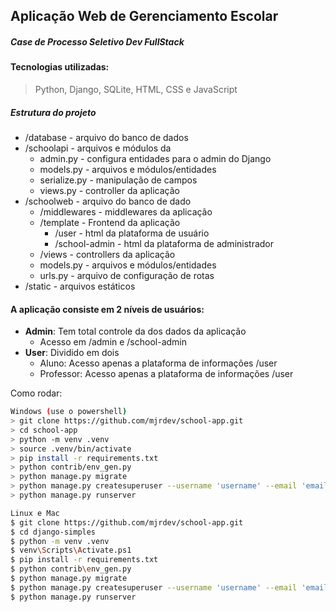 ## Aplicação Web de Gerenciamento Escolar
##### Case de Processo Seletivo Dev FullStack
#### Tecnologias utilizadas:
> Python, Django, SQLite, HTML, CSS e JavaScript

##### Estrutura do projeto
 * /database  - arquivo do banco de dados
 * /schoolapi - arquivos e módulos da 
    * admin.py - configura entidades para o admin do Django
    * models.py - arquivos e módulos/entidades
    * serialize.py - manipulação de campos
    * views.py - controller da aplicação
 * /schoolweb   - arquivo do banco de dado
    * /middlewares - middlewares da aplicação
    * /template - Frontend da aplicação
      * /user - html da plataforma de usuário
      * /school-admin - html da plataforma de administrador
    * /views - controllers da aplicação
    * models.py - arquivos e módulos/entidades
    * urls.py - arquivo de configuração de rotas
 * /static   - arquivos estáticos


#### A aplicação consiste em 2 níveis de usuários:
  * __Admin__: Tem total controle da dos dados da aplicação
    * Acesso em /admin e  /school-admin
  * __User__: Dividido em dois
    * Aluno: Acesso apenas a plataforma de informações /user
    * Professor: Acesso apenas a plataforma de informações /user


Como rodar:
```bash
Windows (use o powershell)
> git clone https://github.com/mjrdev/school-app.git
> cd school-app
> python -m venv .venv
> source .venv/bin/activate
> pip install -r requirements.txt
> python contrib/env_gen.py
> python manage.py migrate
> python manage.py createsuperuser --username 'username' --email 'email'
> python manage.py runserver
```
```bash
Linux e Mac
$ git clone https://github.com/mjrdev/school-app.git
$ cd django-simples
$ python -m venv .venv
$ venv\Scripts\Activate.ps1
$ pip install -r requirements.txt
$ python contrib\env_gen.py
$ python manage.py migrate
$ python manage.py createsuperuser --username 'username' --email 'email'
$ python manage.py runserver
```
